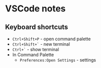 # VSCode notes

## Keyboard shortcuts
* `Ctrl+Shift+P` - open command palette
* `` Ctrl+Shift+` `` - new terminal
* `` Ctrl+` `` - show terminal
* In Command Palette
  * `Preferences:Open Settings` - settings